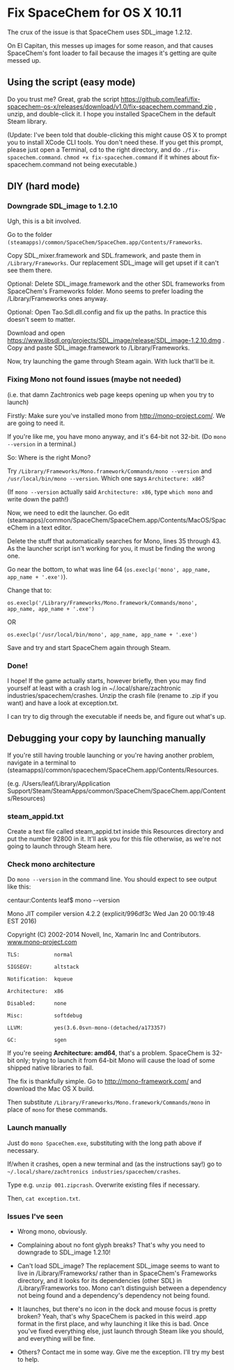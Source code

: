 # Fix SpaceChem for OS X 10.11

The crux of the issue is that SpaceChem uses SDL_image 1.2.12.

On El Capitan, this messes up images for some reason, and that causes SpaceChem's font loader to fail because the images it's getting are quite messed up.

## Using the script (easy mode)

Do you trust me? Great, grab the script  https://github.com/leafi/fix-spacechem-os-x/releases/download/v1.0/fix-spacechem.command.zip , unzip, and double-click it. I hope you installed SpaceChem in the default Steam library.

(Update: I've been told that double-clicking this might cause OS X to prompt you to install XCode CLI tools. You don't need these. If you get this prompt, please just open a Terminal, cd to the right directory, and do `./fix-spacechem.command`. `chmod +x fix-spacechem.command` if it whines about fix-spacechem.command not being executable.)

## DIY (hard mode)

### Downgrade SDL_image to 1.2.10

Ugh, this is a bit involved.

Go to the folder `(steamapps)/common/SpaceChem/SpaceChem.app/Contents/Frameworks`.

Copy SDL_mixer.framework and SDL.framework, and paste them in `/Library/Frameworks`. Our replacement SDL_image will get upset if it can't see them there.

Optional: Delete SDL_image.framework and the other SDL frameworks from SpaceChem's Frameworks folder. Mono seems to prefer loading the /Library/Frameworks ones anyway.

Optional: Open Tao.Sdl.dll.config and fix up the paths. In practice this doesn't seem to matter.

Download and open https://www.libsdl.org/projects/SDL_image/release/SDL_image-1.2.10.dmg . Copy and paste SDL_image.framework to /Library/Frameworks.

Now, try launching the game through Steam again. With luck that'll be it.

### Fixing Mono not found issues (maybe not needed)

(i.e. that damn Zachtronics web page keeps opening up when you try to launch)

Firstly: Make sure you've installed mono from http://mono-project.com/. We are going to need it.

If you're like me, you have mono anyway, and it's 64-bit not 32-bit. (Do `mono --version` in a terminal.)

So: Where is the right Mono?

Try `/Library/Frameworks/Mono.framework/Commands/mono --version` and `/usr/local/bin/mono --version`. Which one says `Architecture: x86`?

(If `mono --version` actually said `Architecture: x86`, type `which mono` and write down the path!)

Now, we need to edit the launcher. Go edit (steamapps)/common/SpaceChem/SpaceChem.app/Contents/MacOS/SpaceChem in a text editor.

Delete the stuff that automatically searches for Mono, lines 35 through 43. As the launcher script isn't working for you, it must be finding the wrong one.

Go near the bottom, to what was line 64 (`os.execlp('mono', app_name, app_name + '.exe')`).

Change that to:

`os.execlp('/Library/Frameworks/Mono.framework/Commands/mono', app_name, app_name + '.exe')`

OR

`os.execlp('/usr/local/bin/mono', app_name, app_name + '.exe')`

Save and try and start SpaceChem again through Steam.

### Done!

I hope! If the game actually starts, however briefly, then you may find yourself at least with a crash log in ~/.local/share/zachtronic industries/spacechem/crashes. Unzip the crash file (rename to .zip if you want) and have a look at exception.txt.

I can try to dig through the executable if needs be, and figure out what's up.


## Debugging your copy by launching manually

If you're still having trouble launching or you're having another problem, navigate in a terminal to (steamapps)/common/spacechem/SpaceChem.app/Contents/Resources.

(e.g. /Users/leaf/Library/Application Support/Steam/SteamApps/common/SpaceChem/SpaceChem.app/Contents/Resources)

### steam_appid.txt

Create a text file called steam_appid.txt inside this Resources directory and put the number 92800 in it. It'll ask you for this file otherwise, as we're not going to launch through Steam here.

### Check mono architecture

Do `mono --version` in the command line. You should expect to see output like this:

  centaur:Contents leaf$ mono --version

  Mono JIT compiler version 4.2.2 (explicit/996df3c Wed Jan 20 00:19:48 EST 2016)

  Copyright (C) 2002-2014 Novell, Inc, Xamarin Inc and Contributors. www.mono-project.com

	TLS:           normal
	
	SIGSEGV:       altstack
	
	Notification:  kqueue
	
	Architecture:  x86
	
	Disabled:      none
	
	Misc:          softdebug 
	
	LLVM:          yes(3.6.0svn-mono-(detached/a173357)
	
	GC:            sgen


If you're seeing **Architecture: amd64**, that's a problem. SpaceChem is 32-bit only; trying to launch it from 64-bit Mono will cause the load of some shipped native libraries to fail.

The fix is thankfully simple. Go to http://mono-framework.com/ and download the Mac OS X build.

Then substitute `/Library/Frameworks/Mono.framework/Commands/mono` in place of `mono` for these commands.

### Launch manually

Just do `mono SpaceChem.exe`, substituting with the long path above if necessary.

If/when it crashes, open a new terminal and (as the instructions say!) go to `~/.local/share/zachtronics industries/spacechem/crashes`.

Type e.g. `unzip 001.zipcrash`. Overwrite existing files if necessary.

Then, `cat exception.txt`.

### Issues I've seen

* Wrong mono, obviously.

* Complaining about no font glyph breaks? That's why you need to downgrade to SDL_image 1.2.10!

* Can't load SDL_image? The replacement SDL_image seems to want to live in /Library/Frameworks/ rather than in SpaceChem's Frameworks directory, and it looks for its dependencies (other SDL) in /Library/Frameworks too. Mono can't distinguish between a dependency not being found and a dependency's dependency not being found.

* It launches, but there's no icon in the dock and mouse focus is pretty broken? Yeah, that's why SpaceChem is packed in this weird .app format in the first place, and why launching it like this is bad. Once you've fixed everything else, just launch through Steam like you should, and everything will be fine.

* Others? Contact me in some way. Give me the exception. I'll try my best to help.
